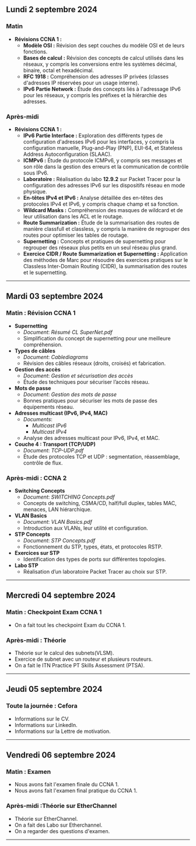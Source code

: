## Lundi 2 septembre 2024

### Matin

- **Révisions CCNA 1 :**
    - **Modèle OSI :** Révision des sept couches du modèle OSI et de leurs fonctions.
    - **Bases de calcul :** Révision des concepts de calcul utilisés dans les réseaux, y compris les conversions entre les systèmes décimal, binaire, octal et hexadécimal.
    - **RFC 1918 :** Compréhension des adresses IP privées (classes d'adresses IP réservées pour un usage interne).
    - **IPv6 Partie Network :** Étude des concepts liés à l'adressage IPv6 pour les réseaux, y compris les préfixes et la hiérarchie des adresses.

### Après-midi

- **Révisions CCNA 1 :**
    - **IPv6 Partie Interface :** Exploration des différents types de configuration d'adresses IPv6 pour les interfaces, y compris la configuration manuelle, Plug-and-Play (PNP), EUI-64, et Stateless Address Autoconfiguration (SLAAC).
    - **ICMPv6 :** Étude du protocole ICMPv6, y compris ses messages et son rôle dans la gestion des erreurs et la communication de contrôle sous IPv6.
    - **Laboratoire :** Réalisation du labo **12.9.2** sur Packet Tracer pour la configuration des adresses IPv6 sur les dispositifs réseau en mode physique.
    - **En-têtes IPv4 et IPv6 :** Analyse détaillée des en-têtes des protocoles IPv4 et IPv6, y compris chaque champ et sa fonction.
    - **Wildcard Masks :** Compréhension des masques de wildcard et de leur utilisation dans les ACL et le routage.
    - **Route Summarization :** Étude de la summarisation des routes de manière classfull et classless, y compris la manière de regrouper des routes pour optimiser les tables de routage.
    - **Supernetting :** Concepts et pratiques de supernetting pour regrouper des réseaux plus petits en un seul réseau plus grand.
    - **Exercice CIDR / Route Summarization et Supernetting :** Application des méthodes de Marc pour résoudre des exercices pratiques sur le Classless Inter-Domain Routing (CIDR), la summarisation des routes et le supernetting.

---
## **Mardi 03 septembre 2024**

### **Matin : Révision CCNA 1**

- **Supernetting**
    - _Document_: _Résumé CL SuperNet.pdf_
    - Simplification du concept de supernetting pour une meilleure compréhension.
- **Types de câbles**
    - _Document_: _Cablediagrams_
    - Révision des câbles réseaux (droits, croisés) et fabrication.
- **Gestion des accès**
    - _Document_: _Gestion et sécurisation des accès_
    - Étude des techniques pour sécuriser l’accès réseau.
- **Mots de passe**
    - _Document_: _Gestion des mots de passe_
    - Bonnes pratiques pour sécuriser les mots de passe des équipements réseau.
- **Adresses multicast (IPv6, IPv4, MAC)**
    - _Documents_:
        - _Multicast IPv6_
        - _Multicast IPv4_
    - Analyse des adresses multicast pour IPv6, IPv4, et MAC.
- **Couche 4 : Transport (TCP/UDP)**
    - _Document_: _TCP-UDP.pdf_
    - Étude des protocoles TCP et UDP : segmentation, réassemblage, contrôle de flux.
### **Après-midi : CCNA 2**

- **Switching Concepts**
    - _Document_: _SWITCHING Concepts.pdf_
    - Concepts de switching, CSMA/CD, half/full duplex, tables MAC, menaces, LAN hiérarchique.
- **VLAN Basics**
    - _Document_: _VLAN Basics.pdf_
    - Introduction aux VLANs, leur utilité et configuration.
- **STP Concepts**
    - _Document_: _STP Concepts.pdf_
    - Fonctionnement du STP, types, états, et protocoles RSTP.
- **Exercices sur STP**
    - Identification des types de ports sur différentes topologies.
- **Labo STP**
    - Réalisation d’un laboratoire Packet Tracer au choix sur STP.

---

## **Mercredi 04 septembre 2024**
### Matin : Checkpoint Exam CCNA 1
- On a fait tout les checkpoint Exam du CCNA 1.
### Après-midi : Théorie
- Théorie sur le calcul des subnets(VLSM).
- Exercice de subnet avec un routeur et plusieurs routeurs.
- On a fait le ITN Practice PT Skills Assessment (PTSA).

---
## Jeudi 05 septembre 2024

### Toute la journée : Cefora
- Informations sur le CV.
- Informations sur LinkedIn.
- Informations sur la Lettre de motivation.

---
## Vendredi 06 septembre 2024
### Matin : Examen
- Nous avons fait l'examen finale du CCNA 1.
- Nous avons fait l'examen final pratique du CCNA 1.

### Après-midi :Théorie sur EtherChannel
- Théorie sur EtherChannel.
- On a fait des Labo sur Etherchannel.
- On a regarder des questions d'examen.


---
